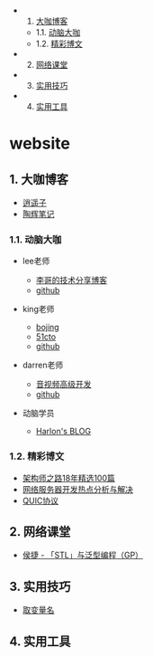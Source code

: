 <!-- vscode-markdown-toc -->
* 1. [大咖博客](#)
	* 1.1. [动脑大咖](#-1)
	* 1.2. [精彩博文](#-1)
* 2. [网络课堂](#-1)
* 3. [实用技巧](#-1)
* 4. [实用工具](#-1)

<!-- vscode-markdown-toc-config
	numbering=true
	autoSave=true
	/vscode-markdown-toc-config -->
<!-- /vscode-markdown-toc -->
# website

##  1. <a name=''></a>大咖博客
* [逍遥子](https://me.csdn.net/hjx_1000)
* [陶辉笔记](https://blog.csdn.net/russell_tao/article/details/82413977)

###  1.1. <a name='-1'></a>动脑大咖
* lee老师
	* [李哥的技术分享博客](http://47.106.79.26:9090)
	* [github](https://github.com/zhiyong0804/)

* king老师
	* [bojing](http://bojing.wang)
	* [51cto](http://blog.51cto.com/wangbojing)
	* [github](https://github.com/wangbojing)

* darren老师
	* [音视频高级开发](https://www.jianshu.com/u/d71cbb36d1f8)
	* [github](https://github.com/qingfuliao)

* 动脑学员
	* [Harlon's BLOG](http://harlon.org/)

###  1.2. <a name='-1'></a>精彩博文
* [架构师之路18年精选100篇](https://mp.weixin.qq.com/s/V1hGa6D9aGrP6PiCWEmc0w)  
* [网络服务器开发热点分析与解决](http://gad.qq.com/article/detail/10015)
* [QUIC协议](https://cloud.tencent.com/developer/article/1017235)

##  2. <a name='-1'></a>网络课堂
* [侯捷 - 「STL」与泛型编程（GP）](https://www.bilibili.com/video/av25432066/)
            
##  3. <a name='-1'></a>实用技巧
* [取变量名](https://unbug.github.io/codelf)

##  4. <a name='-1'></a>实用工具

